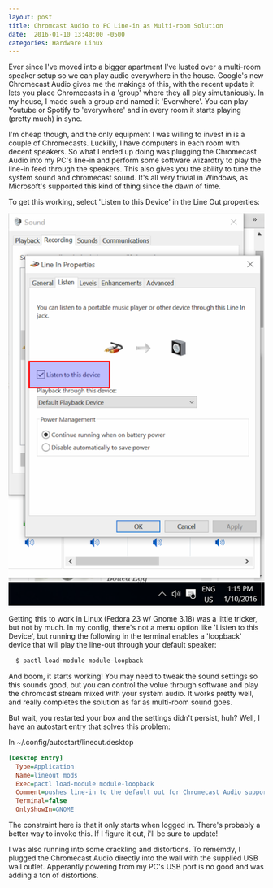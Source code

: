 ```yaml
---
layout: post
title: Chromcast Audio to PC Line-in as Multi-room Solution
date:  2016-01-10 13:40:00 -0500
categories: Hardware Linux
---
```



Ever since I've moved into a bigger apartment I've lusted over a multi-room speaker setup so we can play audio everywhere in the house. Google's new Chromecast Audio gives me the makings of this, with the recent update it lets you place Chromecasts in a 'group' where they all play simutaniously. In my house, I made such a group and named it 'Everwhere'. You can play Youtube or Spotify to 'everywhere' and in every room it starts playing (pretty much) in sync. 

I'm cheap though, and the only equipment I was willing to invest in is a couple of Chromecasts. Luckilly, I have computers  in each room with decent speakers. So what I ended up doing was plugging the Chromecast Audio into my PC's line-in and perform some software wizardtry to play the line-in feed through the speakers. This also gives you the ability to tune the system sound and chromecast sound. It's all very trivial in Windows, as Microsoft's supported this kind of thing since the dawn of time. 

To get this working, select 'Listen to this Device' in the Line Out properties:

![Thing to click in Windows 10 to enable Line Out passthrough](/assets/2016/2016-01-10.png)

Getting this to work in Linux (Fedora 23 w/ Gnome 3.18) was a little tricker, but not by much. In my config, there's not a menu option like 'Listen to this Device', but running the following in the terminal enables a 'loopback' device that will play the line-out through your default speaker:

~~~bash
  $ pactl load-module module-loopback
~~~

And boom, it starts working! You may need to tweak the sound settings so this sounds good, but you can control the volue through software and play the chromcast stream mixed with your system audio. It works pretty well, and really completes the solution as far as multi-room sound goes.

But wait, you restarted your box and the settings didn't persist, huh? Well, I have an autostart entry that solves this problem:

In ~/.config/autostart/lineout.desktop

~~~ini 
[Desktop Entry]
  Type=Application
  Name=lineout mods
  Exec=pactl load-module module-loopback
  Comment=pushes line-in to the default out for Chromecast Audio support
  Terminal=false
  OnlyShowIn=GNOME
~~~

The constraint here is that it only starts when logged in. There's probably a better way to invoke this. If I figure it out, i'll be sure to update!

I was also running into some crackling and distortions. To rememdy, I plugged the Chromecast Audio directly into the wall with the supplied USB wall outlet. Apperantly powering from my PC's USB port is no good and was adding a ton of distortions.
